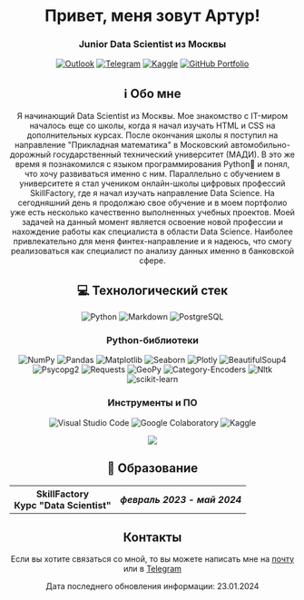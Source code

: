 <div id="header" align="center">
  <h1>Привет, меня зовут Артур!</h1>
  <h3>Junior Data Scientist из Москвы</h3> 
</div>


[<center> ![Outlook](https://img.shields.io/badge/Microsoft_Outlook-0078D4?style=for-the-badge&logo=microsoft-outlook&logoColor=white)](mailto:arturartikov@outlook.com)
[![Telegram](https://img.shields.io/badge/Telegram-2CA5E0?style=for-the-badge&logo=telegram&logoColor=white)](https://t.me/ArturArtikov)
[![Kaggle](https://img.shields.io/badge/Kaggle-035a7d?style=for-the-badge&logo=kaggle&logoColor=white)](https://www.kaggle.com/arturartikov) 
[![GitHub Portfolio](https://img.shields.io/badge/github%20portfolio-%23121011.svg?style=for-the-badge&logo=github&logoColor=white)](https://github.com/ArturArtikov/Data-Science-Projects)


## ℹ️ Обо мне
Я начинающий Data Scientist из Москвы. Мое знакомство с IT-миром началось еще со школы, когда я начал изучать HTML и CSS на дополнительных курсах. После окончания школы я поступил на направление "Прикладная математика" в Московский автомобильно-дорожный государственный технический университет (МАДИ). В это же время я познакомился с языком программирования Python🐍 и понял, что хочу развиваться именно с ним. Параллельно с обучением в университете я стал учеником онлайн-школы цифровых профессий SkillFactory, где я начал изучать направление Data Science. На сегодняшний день я продолжаю свое обучение и в моем портфолио уже есть несколько качественно выполненных учебных проектов. 
Моей задачей на данный момент является освоение новой профессии и нахождение работы как специалиста в области Data Science. Наиболее привлекательно для меня финтех-направление и я надеюсь, что смогу реализоваться как специалист по анализу данных именно в банковской сфере.

## 💻 Технологический стек

![Python](https://ziadoua.github.io/m3-Markdown-Badges/badges/Python/python3.svg)
![Markdown](https://ziadoua.github.io/m3-Markdown-Badges/badges/Markdown/markdown3.svg)
![PostgreSQL](https://ziadoua.github.io/m3-Markdown-Badges/badges/PostgreSQL/postgresql1.svg)

### Python-библиотеки

![NumPy](https://img.shields.io/badge/numpy-%23013243.svg?style=for-the-badge&logo=numpy&logoColor=white)
![Pandas](https://img.shields.io/badge/pandas-%23150458.svg?style=for-the-badge&logo=pandas&logoColor=white)
![Matplotlib](https://img.shields.io/badge/Matplotlib-%23ffffff.svg?style=for-the-badge&logo=Matplotlib&logoColor=black)
![Seaborn](https://img.shields.io/badge/Seaborn-%231F6F70.svg?style=for-the-badge)
![Plotly](https://img.shields.io/badge/Plotly-%233F4F75.svg?style=for-the-badge&logo=plotly&logoColor=white)
![BeautifulSoup4](https://img.shields.io/badge/BeautifulSoup4-%23ffffff.svg?style=for-the-badge)
![Psycopg2](https://img.shields.io/badge/psycopg2-%23fcd703.svg?style=for-the-badge)
![Requests](https://img.shields.io/badge/Requests-%23636970.svg?style=for-the-badge)
![GeoPy](https://img.shields.io/badge/GeoPy-%23EEE8AA.svg?style=for-the-badge&logo=google-earth&logoColor=#4285F4)
![Category-Encoders](https://img.shields.io/badge/category--encoders-%2300BFFF.svg?style=for-the-badge)
![Nltk](https://img.shields.io/badge/nltk-%235F9EA0.svg?style=for-the-badge)
![scikit-learn](https://img.shields.io/badge/scikit--learn-%23F7931E.svg?style=for-the-badge&logo=scikit-learn&logoColor=white)

### Инструменты и ПО

![Visual Studio Code](https://img.shields.io/badge/Visual%20Studio%20Code-0078d7.svg?style=for-the-badge&logo=visual-studio-code&logoColor=white)
![Google Colaboratory](https://img.shields.io/badge/Google%20Colaboratory-ffffff.svg?style=for-the-badge&logo=google-colab&logoColor=orange)
![Kaggle](https://img.shields.io/badge/Kaggle-035a7d?style=for-the-badge&logo=kaggle&logoColor=white)

![](http://github-profile-summary-cards.vercel.app/api/cards/profile-details?username=ArturArtikov&theme=default)

## 🏫 Образование

<table>
  <tr>
    <th> 
      SkillFactory <br>
      Курс "Data Scientist"
    </th>
    <th> 
      <i>февраль 2023 - май 2024</i>
    </th>
  </tr>
</table>

## Контакты
Если вы хотите связаться со мной, то вы можете написать мне на [почту](arturartikov@outlook.com) или в [Telegram](https://t.me/ArturArtikov)

Дата последнего обновления информации: 23.01.2024
